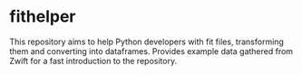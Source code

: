 # fithelper
This repository aims to help Python developers with fit files, transforming them and converting into dataframes.
Provides example data gathered from Zwift for a fast introduction to the repository.